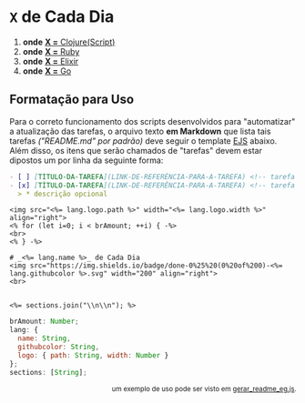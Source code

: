 # `X` de Cada Dia

1. **onde** [**X =** Clojure(Script)](./clojure/README.md)
2. **onde** [**X =** Ruby](./ruby/README.md)
3. **onde** [**X =** Elixir](./elixir/README.md)
4. **onde** [**X =** Go](./go/README.md)

## Formatação para Uso
Para o correto funcionamento dos scripts desenvolvidos para "automatizar" a atualização das tarefas,
o arquivo texto **em Markdown** que lista tais tarefas _("README.md" por padrão)_ deve seguir o template <a href="http://ejs.co" title="Effective JavaScript templating">EJS</a> abaixo. Além disso, os itens que serão chamados de "tarefas" devem estar dipostos um por linha da seguinte forma:

```markdown
- [ ] [TÍTULO-DA-TAREFA](LINK-DE-REFERÊNCIA-PARA-A-TAREFA) <!-- tarefa pendente -->
- [x] [TÍTULO-DA-TAREFA](LINK-DE-REFERÊNCIA-PARA-A-TAREFA) <!-- tarefa concluída -->
  > * descrição opcional
```

```ejs
<img src="<%= lang.logo.path %>" width="<%= lang.logo.width %>" align="right">
<% for (let i=0; i < brAmount; ++i) { -%>
<br>
<% } -%>

# _<%= lang.name %>_ de Cada Dia
<img src="https://img.shields.io/badge/done-0%25%20(0%20of%200)-<%= lang.githubcolor %>.svg" width="200" align="right">
<br>


<%= sections.join("\\n\\n"); %>
```

```js
brAmount: Number;
lang: {
  name: String,
  githubcolor: String,
  logo: { path: String, width: Number }
};
sections: [String];
```
<div align="right">
  <small>
    um exemplo de uso pode ser visto em <a href="./gerar_readme_eg.js">gerar_readme_eg.js</a>.
  </small>
</div>
